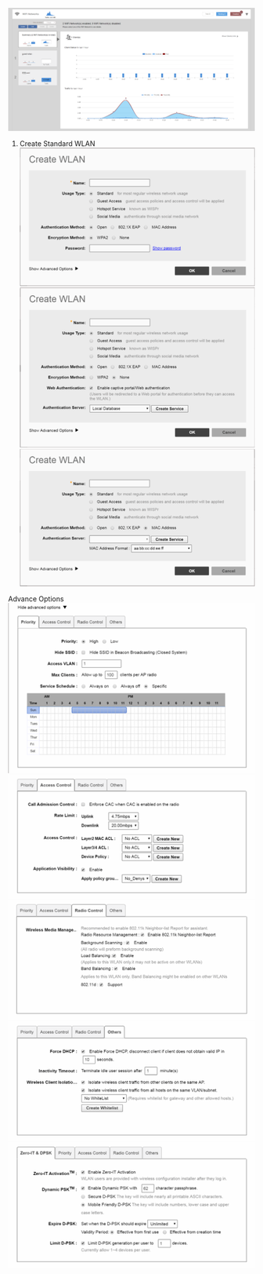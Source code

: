 ![image](https://github.com/greatsharp/Unleashed/blob/master/web/wlan/2017-05-27_154847.png)

1. Create Standard WLAN
![image](https://github.com/greatsharp/Unleashed/blob/master/web/wlan/open_wpa2.png)
![image](https://github.com/greatsharp/Unleashed/blob/master/web/wlan/open_webauth.png)
![image](https://github.com/greatsharp/Unleashed/blob/master/web/wlan/mac_auth.png)

Advance Options
![image](https://github.com/greatsharp/Unleashed/blob/master/web/wlan/advance_options_1.png)
![image](https://github.com/greatsharp/Unleashed/blob/master/web/wlan/advance_options_2.png)
![image](https://github.com/greatsharp/Unleashed/blob/master/web/wlan/advance_options_3.png)
![image](https://github.com/greatsharp/Unleashed/blob/master/web/wlan/advance_options_4.png)
![image](https://github.com/greatsharp/Unleashed/blob/master/web/wlan/advance_options_5.png)
